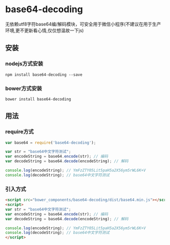 # base64-decoding
无依赖utf8字符base64编/解码模块，可安全用于微信小程序(不建议在用于生产环境,更不更新看心情,仅仅想温故一下js)

## 安装
### nodejs方式安装
```
npm install base64-decoding --save
```

### bower方式安装
```
bower install base64-decoding
```

## 用法
### require方式
```javascript
var base64 = require('base64-decoding');

var str = "base64中文字符测试";
var encodeString = base64.encode(str); // 编码
var decodeString = base64.decode(encodeString); // 解码

console.log(encodeString); // YmFzZTY05Lit5paH5a2X56ym5rWL6K+V
console.log(decodeString); // base64中文字符测试
```

### 引入方式
```html
<script src="bower_components/base64-decoding/dist/base64.min.js"></script>
<script>
var str = "base64中文字符测试";
var encodeString = base64.encode(str); // 编码
var decodeString = base64.decode(encodeString); // 解码

console.log(encodeString); // YmFzZTY05Lit5paH5a2X56ym5rWL6K+V
console.log(decodeString); // base64中文字符测试
</script>
```